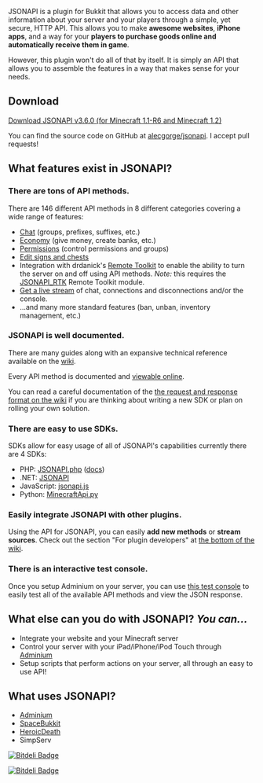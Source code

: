 JSONAPI is a plugin for Bukkit that allows you to access data and other information about your server and your players through a simple, yet secure, HTTP API. This allows you to make **awesome websites**, **iPhone apps**, and a way for your **players to purchase goods online and automatically receive them in game**.

However, this plugin won't do all of that by itself. It is simply an API that allows you to assemble the features in a way that makes sense for your needs.

## Download

[Download JSONAPI v3.6.0 (for Minecraft 1.1-R6 and Minecraft 1.2)](http://alecgorge.com/minecraft/jsonapi/version/latest/)

You can find the source code on GitHub at [alecgorge/jsonapi](http://github.com/alecgorge/jsonapi). I accept pull requests!

## What features exist in JSONAPI?

### There are tons of API methods.
There are 146 different API methods in 8 different categories covering a wide range of features:

* [Chat](http://alecgorge.com/minecraft/jsonapi/apidocs/#package-Chat) (groups, prefixes, suffixes, etc.)
* [Economy](http://alecgorge.com/minecraft/jsonapi/apidocs/#package-Economy) (give money, create banks, etc.)
* [Permissions](http://alecgorge.com/minecraft/jsonapi/apidocs/#package-Permission%20methods) (control permissions and groups)
* [Edit signs and chests](http://alecgorge.com/minecraft/jsonapi/apidocs/#package-World%20Editing)
* Integration with drdanick's [Remote Toolkit](http://forums.bukkit.org/threads/admn-remotetoolkit-r10-a13-restarts-crash-detection-auto-saves-remote-console-1-2-3.674/) to enable the ability to turn the server on and off using API methods. *Note:* this requires the [JSONAPI_RTK](https://github.com/downloads/alecgorge/jsonapi_rtk/JSONAPI_RTK%20v1.1.zip) Remote Toolkit module.
* [Get a live stream](https://github.com/alecgorge/jsonapi/wiki/Stream-sources) of chat, connections and disconnections and/or the console.
* ...and many more standard features (ban, unban, inventory management, etc.)

### JSONAPI is well documented.

There are many guides along with an expansive technical reference available on the [wiki](https://github.com/alecgorge/jsonapi/wiki).

Every API method is documented and [viewable online](http://alecgorge.com/minecraft/jsonapi/apidocs/).

You can read a careful documentation of the [the request and response format on the wiki](https://github.com/alecgorge/jsonapi/wiki/Analyzing-the-jsonapi-request-and-response-format) if you are thinking about writing a new SDK or plan on rolling your own solution.

### There are easy to use SDKs.
SDKs allow for easy usage of all of JSONAPI's capabilities currently there are 4 SDKs:

* PHP: [JSONAPI.php](https://raw.github.com/alecgorge/jsonapi/master/sdk/php/JSONAPI.php) ([docs](http://alecgorge.com/minecraft/jsonapi/phpsdkdocs/jsonapi/jsonapi.html))
* .NET: [JSONAPI](https://github.com/alecgorge/jsonapi/tree/master/sdk/DotNet%203.5)
* JavaScript: [jsonapi.js](https://github.com/alecgorge/jsonapi/tree/master/sdk/js)
* Python: [MinecraftApi.py](https://raw.github.com/alecgorge/jsonapi/master/sdk/py/MinecraftApi.py)

### Easily integrate JSONAPI with other plugins.
Using the API for JSONAPI, you can easily **add new methods** or **stream sources**. Check out the section "For plugin developers" at [the bottom of the wiki](https://github.com/alecgorge/jsonapi/wiki).

### There is an interactive test console.

Once you setup Adminium on your server, you can use [this test console](http://alecgorge.github.com/jsonapi/) to easily test all of the available API methods and view the JSON response.

## What else can you do with JSONAPI? *You can...*

* Integrate your website and your Minecraft server
* Control your server with your iPad/iPhone/iPod Touch through [Adminium](http://adminiumapp.com)
* Setup scripts that perform actions on your server, all through an easy to use API!

## What uses JSONAPI?

* [Adminium](http://adminiumapp.com/)
* [SpaceBukkit](http://spacebukkit.xereo.net/)
* [HeroicDeath](http://dev.bukkit.org/server-mods/heroicdeath/)
* SimpServ

[![Bitdeli Badge](https://d2weczhvl823v0.cloudfront.net/alecgorge/jsonapi/trend.png)](https://bitdeli.com/free "Bitdeli Badge")



[![Bitdeli Badge](https://d2weczhvl823v0.cloudfront.net/alecgorge/JSONAPI/trend.png)](https://bitdeli.com/free "Bitdeli Badge")

